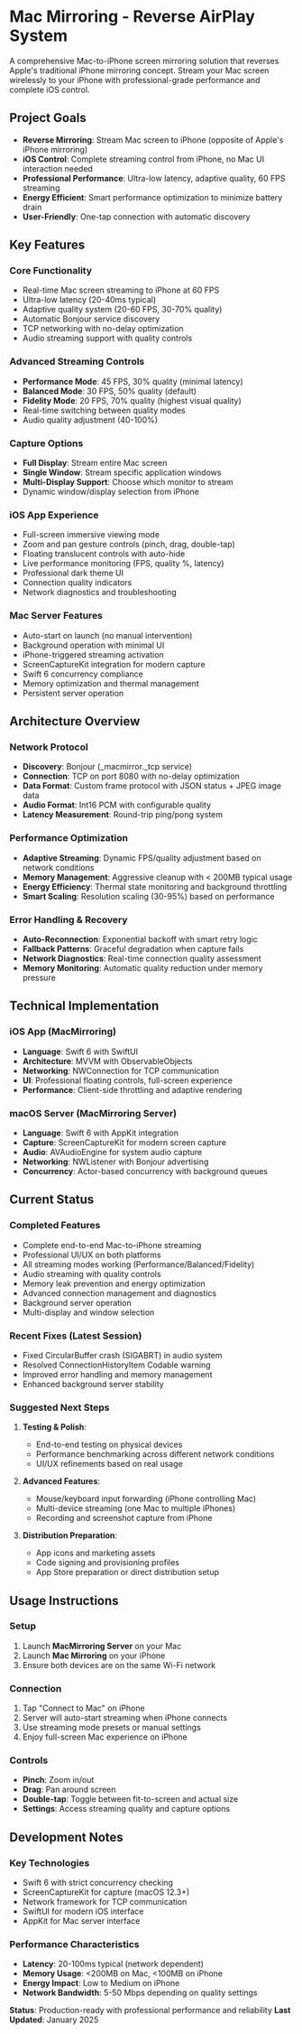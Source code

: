 # Mac Mirroring - Reverse AirPlay System

A comprehensive Mac-to-iPhone screen mirroring solution that reverses Apple's traditional iPhone mirroring concept. Stream your Mac screen wirelessly to your iPhone with professional-grade performance and complete iOS control.

## Project Goals

- **Reverse Mirroring**: Stream Mac screen to iPhone (opposite of Apple's iPhone mirroring)
- **iOS Control**: Complete streaming control from iPhone, no Mac UI interaction needed
- **Professional Performance**: Ultra-low latency, adaptive quality, 60 FPS streaming
- **Energy Efficient**: Smart performance optimization to minimize battery drain
- **User-Friendly**: One-tap connection with automatic discovery

## Key Features

### Core Functionality
- Real-time Mac screen streaming to iPhone at 60 FPS
- Ultra-low latency (20-40ms typical)
- Adaptive quality system (20-60 FPS, 30-70% quality)
- Automatic Bonjour service discovery
- TCP networking with no-delay optimization
- Audio streaming support with quality controls

### Advanced Streaming Controls
- **Performance Mode**: 45 FPS, 30% quality (minimal latency)
- **Balanced Mode**: 30 FPS, 50% quality (default)
- **Fidelity Mode**: 20 FPS, 70% quality (highest visual quality)
- Real-time switching between quality modes
- Audio quality adjustment (40-100%)

### Capture Options
- **Full Display**: Stream entire Mac screen
- **Single Window**: Stream specific application windows
- **Multi-Display Support**: Choose which monitor to stream
- Dynamic window/display selection from iPhone

### iOS App Experience
- Full-screen immersive viewing mode
- Zoom and pan gesture controls (pinch, drag, double-tap)
- Floating translucent controls with auto-hide
- Live performance monitoring (FPS, quality %, latency)
- Professional dark theme UI
- Connection quality indicators
- Network diagnostics and troubleshooting

### Mac Server Features
- Auto-start on launch (no manual intervention)
- Background operation with minimal UI
- iPhone-triggered streaming activation
- ScreenCaptureKit integration for modern capture
- Swift 6 concurrency compliance
- Memory optimization and thermal management
- Persistent server operation

## Architecture Overview 

### Network Protocol
- **Discovery**: Bonjour (_macmirror._tcp service)
- **Connection**: TCP on port 8080 with no-delay optimization
- **Data Format**: Custom frame protocol with JSON status + JPEG image data
- **Audio Format**: Int16 PCM with configurable quality
- **Latency Measurement**: Round-trip ping/pong system

### Performance Optimization
- **Adaptive Streaming**: Dynamic FPS/quality adjustment based on network conditions
- **Memory Management**: Aggressive cleanup with < 200MB typical usage
- **Energy Efficiency**: Thermal state monitoring and background throttling
- **Smart Scaling**: Resolution scaling (30-95%) based on performance

### Error Handling & Recovery
- **Auto-Reconnection**: Exponential backoff with smart retry logic
- **Fallback Patterns**: Graceful degradation when capture fails
- **Network Diagnostics**: Real-time connection quality assessment
- **Memory Monitoring**: Automatic quality reduction under memory pressure

## Technical Implementation

### iOS App (MacMirroring)
- **Language**: Swift 6 with SwiftUI
- **Architecture**: MVVM with ObservableObjects
- **Networking**: NWConnection for TCP communication
- **UI**: Professional floating controls, full-screen experience
- **Performance**: Client-side throttling and adaptive rendering

### macOS Server (MacMirroring Server)
- **Language**: Swift 6 with AppKit integration
- **Capture**: ScreenCaptureKit for modern screen capture
- **Audio**: AVAudioEngine for system audio capture
- **Networking**: NWListener with Bonjour advertising
- **Concurrency**: Actor-based concurrency with background queues

## Current Status

### Completed Features
- Complete end-to-end Mac-to-iPhone streaming
- Professional UI/UX on both platforms
- All streaming modes working (Performance/Balanced/Fidelity)
- Audio streaming with quality controls
- Memory leak prevention and energy optimization
- Advanced connection management and diagnostics
- Background server operation
- Multi-display and window selection

### Recent Fixes (Latest Session)
- Fixed CircularBuffer crash (SIGABRT) in audio system
- Resolved ConnectionHistoryItem Codable warning
- Improved error handling and memory management
- Enhanced background server stability

### Suggested Next Steps
1. **Testing & Polish**:
   - End-to-end testing on physical devices
   - Performance benchmarking across different network conditions
   - UI/UX refinements based on real usage

2. **Advanced Features**:
   - Mouse/keyboard input forwarding (iPhone controlling Mac)
   - Multi-device streaming (one Mac to multiple iPhones)
   - Recording and screenshot capture from iPhone

3. **Distribution Preparation**:
   - App icons and marketing assets
   - Code signing and provisioning profiles
   - App Store preparation or direct distribution setup

## Usage Instructions

### Setup
1. Launch **MacMirroring Server** on your Mac
2. Launch **Mac Mirroring** on your iPhone
3. Ensure both devices are on the same Wi-Fi network

### Connection
1. Tap "Connect to Mac" on iPhone
2. Server will auto-start streaming when iPhone connects
3. Use streaming mode presets or manual settings
4. Enjoy full-screen Mac experience on iPhone

### Controls
- **Pinch**: Zoom in/out
- **Drag**: Pan around screen
- **Double-tap**: Toggle between fit-to-screen and actual size
- **Settings**: Access streaming quality and capture options

## Development Notes

### Key Technologies
- Swift 6 with strict concurrency checking
- ScreenCaptureKit for capture (macOS 12.3+)
- Network framework for TCP communication
- SwiftUI for modern iOS interface
- AppKit for Mac server interface

### Performance Characteristics
- **Latency**: 20-100ms typical (network dependent)
- **Memory Usage**: <200MB on Mac, <100MB on iPhone
- **Energy Impact**: Low to Medium on iPhone
- **Network Bandwidth**: 5-50 Mbps depending on quality settings

**Status**: Production-ready with professional performance and reliability
**Last Updated**: January 2025
